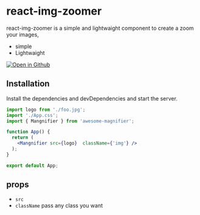 # react-img-zoomer

react-img-zoomer is a simple and lightwaight component to create a zoom your images, 


- simple
- Lightwaight




[![Open in Github](https://img.shields.io/badge/Open%20in-GitHub-blue?logo=github)](https://github.com/syedfaisalrizvi0/awesome-magnifier)

## Installation

Install the dependencies and devDependencies and start the server.

```jsx
import logo from './foo.jpg';
import './App.css';
import { Mangnifier } from 'awesome-magnifier';

function App() {
  return (
    <Mangnifier src={logo}  className={'img'} /> 
  );
}

export default App;

```
## props
 - `src`
 - `className` pass any class you want 

